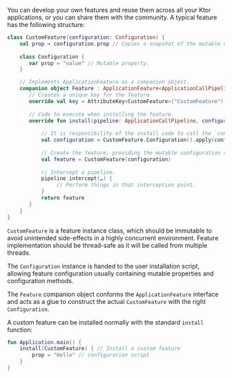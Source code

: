 [//]: # (title: Creating custom features)

<microformat>
<var name="example_name" value="custom-feature"/>
<include src="lib.md" include-id="download_example"/>
</microformat>

<include src="lib.md" include-id="outdated_warning"/>

You can develop your own features and reuse them across all your Ktor applications, or you can share them with the community.
A typical feature has the following structure:

```kotlin
class CustomFeature(configuration: Configuration) {
    val prop = configuration.prop // Copies a snapshot of the mutable config into an immutable property.
    
    class Configuration {
       var prop = "value" // Mutable property.
    }

    // Implements ApplicationFeature as a companion object.
    companion object Feature : ApplicationFeature<ApplicationCallPipeline, CustomFeature.Configuration, CustomFeature> {
       // Creates a unique key for the feature.
       override val key = AttributeKey<CustomFeature>("CustomFeature")
       
       // Code to execute when installing the feature.
       override fun install(pipeline: ApplicationCallPipeline, configure: Configuration.() -> Unit): CustomFeature {
           
           // It is responsibility of the install code to call the `configure` method with the mutable configuration.
           val configuration = CustomFeature.Configuration().apply(configure)
           
           // Create the feature, providing the mutable configuration so the feature reads it keeping an immutable copy of the properties. 
           val feature = CustomFeature(configuration)
           
           // Intercept a pipeline.
           pipeline.intercept(…) { 
                // Perform things in that interception point.
           }
           return feature
       }
    }
}
```

`CustomFeature` is a feature instance class, which should be immutable to avoid unintended side-effects in a highly concurrent environment.
Feature implementation should be thread-safe as it will be called from multiple threads.

The `Configuration` instance is handed to the user installation script, allowing feature configuration usually containing mutable properties and configuration methods.

The `Feature` companion object conforms the `ApplicationFeature` interface and acts as a glue to construct the actual `CustomFeature` with the right `Configuration`.

A custom feature can be installed normally with the standard `install` function:

```kotlin
fun Application.main() {
    install(CustomFeature) { // Install a custom feature
        prop = "Hello" // configuration script
    }
}
```
